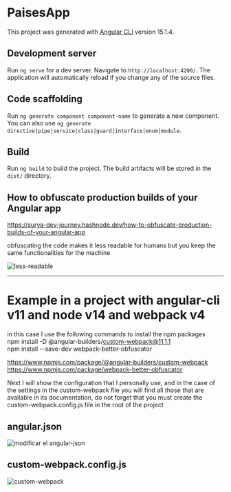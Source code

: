# PaisesApp

This project was generated with [Angular CLI](https://github.com/angular/angular-cli) version 15.1.4.

## Development server

Run `ng serve` for a dev server. Navigate to `http://localhost:4200/`. The application will automatically reload if you change any of the source files.

## Code scaffolding

Run `ng generate component component-name` to generate a new component. You can also use `ng generate directive|pipe|service|class|guard|interface|enum|module`.

## Build

Run `ng build` to build the project. The build artifacts will be stored in the `dist/` directory.

## How to obfuscate production builds of your Angular app

https://surya-dev-journey.hashnode.dev/how-to-obfuscate-production-builds-of-your-angular-app

obfuscating the code makes it less readable for humans but you keep the same functionalities for the machine

![less-readable](https://user-images.githubusercontent.com/55423389/231762692-3dc385af-4b91-428c-8742-c2f0c2a02c2f.PNG)


<hr/>

# Example in a project with angular-cli v11 and node v14 and webpack v4

in this case I use the following commands to install the npm packages
<br/>
npm install -D @angular-builders/custom-webpack@11.1.1
<br/>
npm install --save-dev webpack-better-obfuscator

https://www.npmjs.com/package/@angular-builders/custom-webpack
<br/>
https://www.npmjs.com/package/webpack-better-obfuscator


Next I will show the configuration that I personally use, and in the case of the settings in the custom-webpack file you will find all those that are available in its documentation, do not forget that you must create the custom-webpack.config.js file in the root of the project

## angular.json
![modificar el angular-json](https://user-images.githubusercontent.com/55423389/233411266-08c66406-519e-4941-b943-5801026202c2.PNG)


## custom-webpack.config.js
![custom-webpack](https://user-images.githubusercontent.com/55423389/233251204-4f32c5c8-2bb0-4313-8208-6b58ce5a4d45.png)


